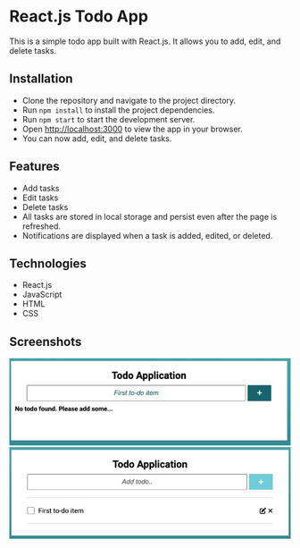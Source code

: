 # React.js Todo App
This is a simple todo app built with React.js. It allows you to add, edit, and delete tasks.

## Installation
- Clone the repository and navigate to the project directory. 
- Run `npm install` to install the project dependencies. 
- Run `npm start` to start the development server. 
- Open [http://localhost:3000](http://localhost:3000) to view the app in your browser. 
- You can now add, edit, and delete tasks.

## Features
- Add tasks
- Edit tasks
- Delete tasks
- All tasks are stored in local storage and persist even after the page is refreshed.
- Notifications are displayed when a task is added, edited, or deleted.

## Technologies
- React.js
- JavaScript
- HTML
- CSS

## Screenshots

![](docs/todo_add.jpg)<br>
![](docs/todo_edit_delete.jpg)